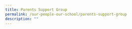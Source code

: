 ```yaml
---
title: Parents Support Group
permalink: /our-people-our-school/parents-support-group
description: ""
---
```

